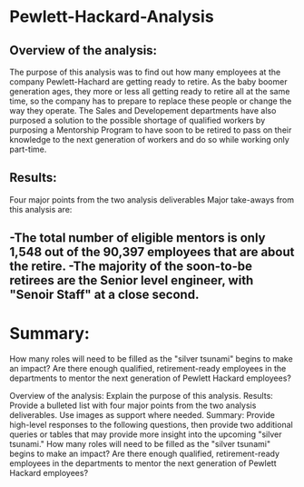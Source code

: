 # Pewlett-Hackard-Analysis

## Overview of the analysis:
  The purpose of this analysis was to find out how many employees at the company Pewlett-Hachard are getting ready to retire. As the baby boomer generation ages, they more or less all getting ready to retire all at the same time, so the company has to prepare to replace these people or change the way they operate. The Sales and Developement departments have also purposed a solution to the possible shortage of qualified workers by purposing a Mentorship Program to have soon to be retired to pass on their knowledge to the next generation of workers and do so while working only part-time.

## Results:

Four major points from the two analysis deliverables
Major take-aways from this analysis are:

-The total number of eligible mentors is only 1,548 out of the 90,397 employees that are about the retire.
-The majority of the soon-to-be retirees are the Senior level engineer, with "Senoir Staff" at a close second.
- 

# Summary:

How many roles will need to be filled as the "silver tsunami" begins to make an impact?
Are there enough qualified, retirement-ready employees in the departments to mentor the next generation of Pewlett Hackard employees?



Overview of the analysis: Explain the purpose of this analysis.
Results: Provide a bulleted list with four major points from the two analysis deliverables. Use images as support where needed.
Summary: Provide high-level responses to the following questions, then provide two additional queries or tables that may provide more insight into the upcoming "silver tsunami."
How many roles will need to be filled as the "silver tsunami" begins to make an impact?
Are there enough qualified, retirement-ready employees in the departments to mentor the next generation of Pewlett Hackard employees?



























